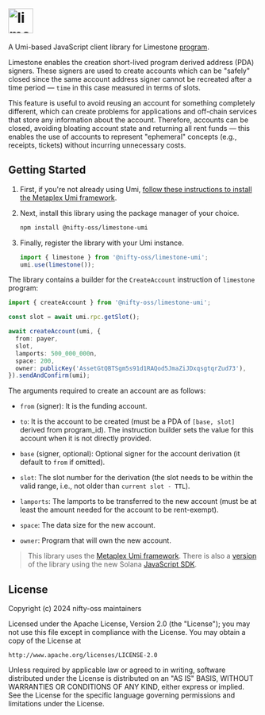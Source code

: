 # <img height="50" alt="limestone" src="https://github.com/user-attachments/assets/53b09445-dba6-43c4-9bdf-f4df9ab677a3"/>

A Umi-based JavaScript client library for Limestone [program](https://github.com/nifty-oss/limestone).

Limestone enables the creation short-lived program derived address (PDA) signers. These signers are used to create accounts which can be "safely" closed since the same account address signer cannot be recreated after a time period &mdash; `time` in this case measured in terms of slots.

This feature is useful to avoid reusing an account for something completely different, which can create problems for applications and off-chain services that store any information about the account. Therefore, accounts can be closed, avoiding bloating account state and returning all rent funds &mdash; this enables the use of accounts to represent "ephemeral" concepts (e.g., receipts, tickets) without incurring unnecessary costs.

## Getting Started

1. First, if you're not already using Umi, [follow these instructions to install the Metaplex Umi framework](https://developers.metaplex.com/umi/getting-started).

2. Next, install this library using the package manager of your choice.
   ```sh
   npm install @nifty-oss/limestone-umi
   ```
2. Finally, register the library with your Umi instance.
   ```ts
   import { limestone } from '@nifty-oss/limestone-umi';
   umi.use(limestone());
   ```

The library contains a builder for the `CreateAccount` instruction of `limestone` program:
```typescript
import { createAccount } from '@nifty-oss/limestone-umi';

const slot = await umi.rpc.getSlot();

await createAccount(umi, {
  from: payer,
  slot,
  lamports: 500_000_000n,
  space: 200,
  owner: publicKey('AssetGtQBTSgm5s91d1RAQod5JmaZiJDxqsgtqrZud73'),
}).sendAndConfirm(umi);
```

The arguments required to create an account are as follows:

* `from` (signer):
  It is the funding account.

* `to`:
  It is the account to be created (must be a PDA of `[base, slot]` derived from
  program_id). The instruction builder sets the value for this account when it is
  not directly provided.

* `base` (signer, optional):
  Optional signer for the account derivation (it default to `from` if omitted).

* `slot`:
  The slot number for the derivation (the slot needs to be within the valid range,
  i.e., not older than `current slot - TTL`).

* `lamports`:
  The lamports to be transferred to the new account (must be at least the amount
  needed for the account to be rent-exempt).

* `space`:
  The data size for the new account.

* `owner`:
  Program that will own the new account.

> This library uses the [Metaplex Umi framework](https://github.com/metaplex-foundation/umi). There is also a [version](https://www.npmjs.com/package/@nifty-oss/limestone) of the library using the new Solana [JavaScript SDK](https://www.npmjs.com/package/@solana/web3.js/v/2.0.0-rc.1).

## License

Copyright (c) 2024 nifty-oss maintainers

Licensed under the Apache License, Version 2.0 (the "License");
you may not use this file except in compliance with the License.
You may obtain a copy of the License at

    http://www.apache.org/licenses/LICENSE-2.0

Unless required by applicable law or agreed to in writing, software
distributed under the License is distributed on an "AS IS" BASIS,
WITHOUT WARRANTIES OR CONDITIONS OF ANY KIND, either express or implied.
See the License for the specific language governing permissions and
limitations under the License.
